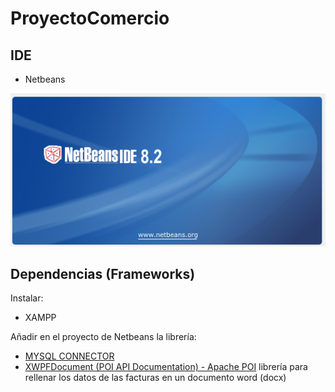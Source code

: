 # ProyectoComercio

## IDE
- Netbeans

![imagen](https://github.com/marlenelisvas/ProyectoComercio/blob/main/images/netbeans_vs.png)


## Dependencias (Frameworks)
Instalar:
- XAMPP

Añadir en el proyecto de Netbeans la librería:
- [MYSQL CONNECTOR](https://dev.mysql.com/downloads/connector/j/)
- [XWPFDocument (POI API Documentation) - Apache POI](https://mvnrepository.com/artifact/org.apache.poi/poi-ooxml/5.2.3) librería para rellenar los datos de las facturas en un documento word (docx)


